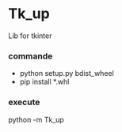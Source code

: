 # Tk_up
Lib for tkinter

### commande

- python setup.py bdist_wheel
- pip install *.whl


### execute

python -m Tk_up


